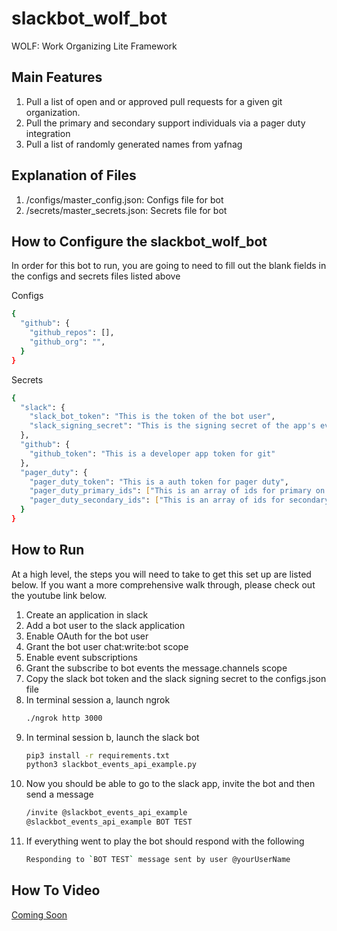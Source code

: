 # slackbot_wolf_bot
WOLF: Work Organizing Lite Framework

## Main Features
1. Pull a list of open and or approved pull requests for a given git organization.
2. Pull the primary and secondary support individuals via a pager duty integration
3. Pull a list of randomly generated names from yafnag  

## Explanation of Files
1. /configs/master_config.json: Configs file for bot
2. /secrets/master_secrets.json: Secrets file for bot

## How to Configure the slackbot_wolf_bot
In order for this bot to run, you are going to need to fill out the blank fields in the configs and secrets files listed above

Configs
```bash
{
  "github": {
    "github_repos": [],
    "github_org": "",
  }
}
```
Secrets
```bash
{
  "slack": {
    "slack_bot_token": "This is the token of the bot user",
    "slack_signing_secret": "This is the signing secret of the app's event subscription"
  },
  "github": {
    "github_token": "This is a developer app token for git"
  },
  "pager_duty": {
    "pager_duty_token": "This is a auth token for pager duty",
    "pager_duty_primary_ids": ["This is an array of ids for primary on callers"],
    "pager_duty_secondary_ids": ["This is an array of ids for secondary on callers"]
  }
}
```

## How to Run
At a high level, the steps you will need to take to get this set up are listed below. If you want a more comprehensive walk through, please check out the youtube link below. 

1. Create an application in slack
2. Add a bot user to the slack application
3. Enable OAuth for the bot user
4. Grant the bot user chat:write:bot scope
5. Enable event subscriptions
6. Grant the subscribe to bot events the message.channels scope
7. Copy the slack bot token and the slack signing secret to the configs.json file
8. In terminal session a, launch ngrok 
    ```bash
    ./ngrok http 3000
    ```
9. In terminal session b, launch the slack bot
    ```bash
    pip3 install -r requirements.txt
    python3 slackbot_events_api_example.py
    ```
10. Now you should be able to go to the slack app, invite the bot and then send a message
    ```bash
    /invite @slackbot_events_api_example
    @slackbot_events_api_example BOT TEST
    ```
11. If everything went to play the bot should respond with the following
    ```bash
    Responding to `BOT TEST` message sent by user @yourUserName
    ```


## How To Video
[Coming Soon]()